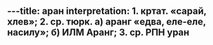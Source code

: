 ---title: аран
interpretation: 1. кртат. «сарай, хлев»; 2. ср. тюрк. а) аранг «едва, еле-еле, насилу»; б) ИЛМ Аранг; 3. ср. РПН уран
---
